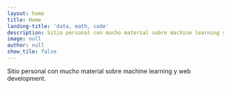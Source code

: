 ```yaml
---
layout: home
title: Home
landing-title: 'data, math, code'
description: Sitio personal con mucho material sobre machine learning y web development.
image: null
author: null
show_tile: false
---
```


Sitio personal con mucho material sobre machine learning y web development.